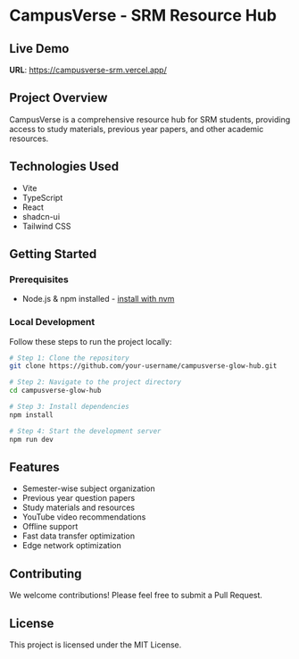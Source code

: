 # CampusVerse - SRM Resource Hub

## Live Demo
**URL**: https://campusverse-srm.vercel.app/

## Project Overview
CampusVerse is a comprehensive resource hub for SRM students, providing access to study materials, previous year papers, and other academic resources.

## Technologies Used
- Vite
- TypeScript
- React
- shadcn-ui
- Tailwind CSS

## Getting Started

### Prerequisites
- Node.js & npm installed - [install with nvm](https://github.com/nvm-sh/nvm#installing-and-updating)

### Local Development
Follow these steps to run the project locally:

```sh
# Step 1: Clone the repository
git clone https://github.com/your-username/campusverse-glow-hub.git

# Step 2: Navigate to the project directory
cd campusverse-glow-hub

# Step 3: Install dependencies
npm install

# Step 4: Start the development server
npm run dev
```

## Features
- Semester-wise subject organization
- Previous year question papers
- Study materials and resources
- YouTube video recommendations
- Offline support
- Fast data transfer optimization
- Edge network optimization

## Contributing
We welcome contributions! Please feel free to submit a Pull Request.

## License
This project is licensed under the MIT License.
